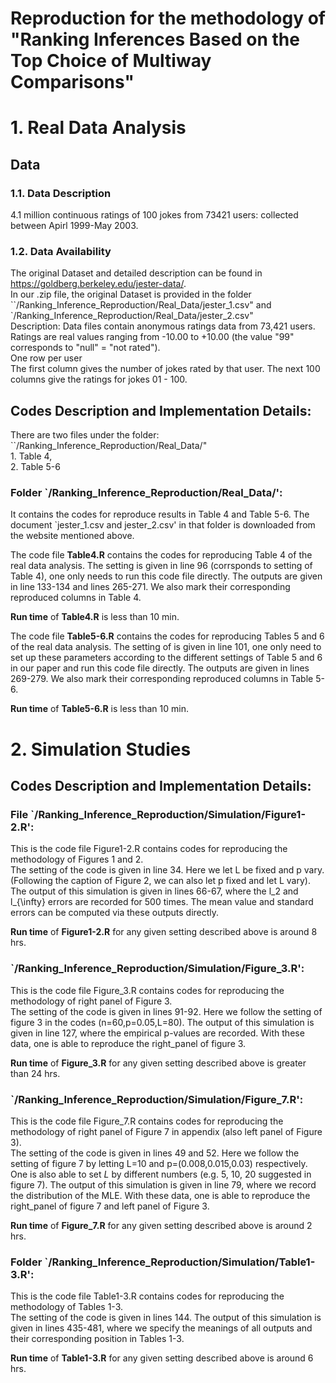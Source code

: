 # Reproduction for the methodology of "Ranking Inferences Based on the Top Choice of Multiway Comparisons"

# 1. **Real Data Analysis** <br />

## Data  <br />

### 1.1. Data Description <br />
4.1 million continuous ratings of 100 jokes from 73421 users: collected between Apirl 1999-May 2003. <br />
### 1.2. Data Availability <br />
 The original Dataset and detailed description can be found in https://goldberg.berkeley.edu/jester-data/. <br />
 In our .zip file, the original Dataset is provided in the folder ``/Ranking_Inference_Reproduction/Real_Data/jester_1.csv" and `/Ranking_Inference_Reproduction/Real_Data/jester_2.csv" <br />
Description:
Data files contain anonymous ratings data from 73,421 users. <br />
Ratings are real values ranging from -10.00 to +10.00 (the value "99" corresponds to "null" = "not rated").<br />
One row per user <br />
The first column gives the number of jokes rated by that user. The next 100 columns give the ratings for jokes 01 - 100. <br />

## Codes Description and Implementation Details:
 There are two files under the folder: ``/Ranking_Inference_Reproduction/Real_Data/"  <br /> 1. Table 4, <br />2. Table 5-6 <br /> 
### Folder `/Ranking_Inference_Reproduction/Real_Data/':
 It contains the codes for reproduce results in Table 4 and Table 5-6. The document `jester_1.csv and jester_2.csv' in that folder is downloaded from the website mentioned above. <br />
 
 The code file **Table4.R** contains the codes for reproducing Table 4 of the real data analysis. The setting is given in line 96 (corrsponds to setting of Table 4), one only needs to run this code file directly. The outputs are given in line 133-134 and lines 265-271. We also mark their corresponding reproduced columns in Table 4.<br />
 
  **Run time** of **Table4.R** is less than 10 min.
 
  The code file **Table5-6.R** contains the codes for reproducing Tables 5 and 6 of the real data analysis. The setting of is given in line 101, one only need to set up these parameters according to the different settings of Table 5 and 6 in our paper and run this code file directly. The outputs are given in lines 269-279. We also mark their corresponding reproduced columns in Table 5-6.<br />
 
 **Run time** of **Table5-6.R** is less than 10 min.
 
 
# 2. **Simulation Studies** <br />

## Codes Description and Implementation Details:

### File `/Ranking_Inference_Reproduction/Simulation/Figure1-2.R':
This is the code file Figure1-2.R contains codes for reproducing the methodology of Figures 1 and 2. <br />
The setting of the code is given in line 34. Here we let L be fixed and p vary. (Following the caption of Figure 2, we can also let p fixed and let L vary). The output of this simulation is given in lines 66-67, where the l_2 and l_{\infty} errors are recorded for 500 times. The mean value and standard errors can be computed via these outputs directly.<br />

**Run time** of **Figure1-2.R** for any given setting described above is around 8 hrs.

### `/Ranking_Inference_Reproduction/Simulation/Figure_3.R':
This is the code file Figure_3.R contains codes for reproducing the methodology of right panel of Figure 3. <br />
The setting of the code is given in lines 91-92. Here we follow the setting of figure 3 in the codes (n=60,p=0.05,L=80). The output of this simulation is given in line 127, where the empirical p-values are recorded. With these data, one is able to reproduce the right_panel of figure 3.<br />

**Run time** of **Figure_3.R** for any given setting described above is greater than 24 hrs.

### `/Ranking_Inference_Reproduction/Simulation/Figure_7.R':

This is the code file Figure_7.R contains codes for reproducing the methodology of right panel of Figure 7 in appendix (also left panel of Figure 3). <br />
The setting of the code is given in lines 49 and 52. Here we follow the setting of figure 7 by letting L=10 and p=(0.008,0.015,0.03) respectively. One is also able to set $L$ by different numbers (e.g. 5, 10, 20 suggested in figure 7). The output of this simulation is given in line 79, where we record the distribution of the MLE. With these data, one is able to reproduce the right_panel of figure 7 and left panel of Figure 3.<br />

**Run time** of **Figure_7.R** for any given setting described above is around 2 hrs.

### Folder `/Ranking_Inference_Reproduction/Simulation/Table1-3.R':

This is the code file Table1-3.R contains codes for reproducing the methodology of Tables 1-3. <br />
The setting of the code is given in lines 144. The output of this simulation is given in lines 435-481, where we specify the meanings of all outputs and their corresponding position in Tables 1-3.<br />

**Run time** of **Table1-3.R** for any given setting described above is around 6 hrs.

